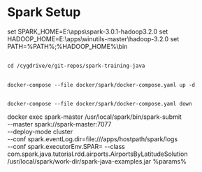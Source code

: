 # Spark Setup 
set SPARK_HOME=E:\apps\spark-3.0.1-hadoop3.2.0
set HADOOP_HOME=E:\apps\winutils-master\hadoop-3.2.0
set PATH=%PATH%;%HADOOP_HOME%\bin

## 
    cd /cygdrive/e/git-repos/spark-training-java

##
    docker-compose --file docker/spark/docker-compose.yaml up -d

##
    docker-compose --file docker/spark/docker-compose.yaml down

docker exec spark-master /usr/local/spark/bin/spark-submit \
--master spark://spark-master:7077 \
--deploy-mode cluster \
--conf spark.eventLog.dir=file:///apps/hostpath/spark/logs \
--conf spark.executorEnv.SPAR=
--class com.spark.java.tutorial.rdd.airports.AirportsByLatitudeSolution \
/usr/local/spark/work-dir/spark-java-examples.jar %params%